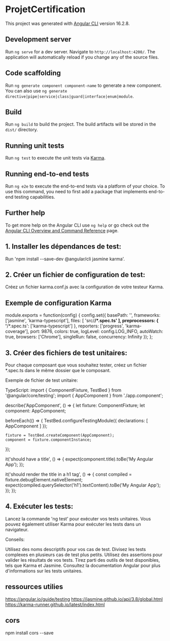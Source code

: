 # ProjetCertification

This project was generated with [Angular CLI](https://github.com/angular/angular-cli) version 16.2.8.

## Development server

Run `ng serve` for a dev server. Navigate to `http://localhost:4200/`. The application will automatically reload if you change any of the source files.

## Code scaffolding

Run `ng generate component component-name` to generate a new component. You can also use `ng generate directive|pipe|service|class|guard|interface|enum|module`.

## Build

Run `ng build` to build the project. The build artifacts will be stored in the `dist/` directory.

## Running unit tests

Run `ng test` to execute the unit tests via [Karma](https://karma-runner.github.io).

## Running end-to-end tests

Run `ng e2e` to execute the end-to-end tests via a platform of your choice. To use this command, you need to first add a package that implements end-to-end testing capabilities.

## Further help

To get more help on the Angular CLI use `ng help` or go check out the [Angular CLI Overview and Command Reference](https://angular.io/cli) page.

<!-- pour faire les test unitaires -->
## 1. Installer les dépendances de test:

Run 'npm install --save-dev @angular/cli jasmine karma'.

## 2. Créer un fichier de configuration de test:

Créez un fichier karma.conf.js avec la configuration de votre testeur Karma.

## Exemple de configuration Karma
module.exports = function(config) {
  config.set({
    basePath: '',
    frameworks: ['jasmine', 'karma-typescript'],
    files: [
      'src/**/*.spec.ts'
    ],
    preprocessors: {
      '**/*.spec.ts': ['karma-typescript']
    },
    reporters: ['progress', 'karma-coverage'],
    port: 9876,
    colors: true,
    logLevel: config.LOG_INFO,
    autoWatch: true,
    browsers: ['Chrome'],
    singleRun: false,
    concurrency: Infinity
  });
};

## 3. Créer des fichiers de test unitaires:

Pour chaque composant que vous souhaitez tester, créez un fichier *.spec.ts dans le même dossier que le composant.

Exemple de fichier de test unitaire:

TypeScript:
import { ComponentFixture, TestBed } from '@angular/core/testing';
import { AppComponent } from './app.component';

describe('AppComponent', () => {
  let fixture: ComponentFixture<AppComponent>;
  let component: AppComponent;

  beforeEach(() => {
    TestBed.configureTestingModule({
      declarations: [ AppComponent ]
    });

    fixture = TestBed.createComponent(AppComponent);
    component = fixture.componentInstance;
  });

  it('should have a title', () => {
    expect(component.title).toBe('My Angular App');
  });

  it('should render the title in a h1 tag', () => {
    const compiled = fixture.debugElement.nativeElement;
    expect(compiled.querySelector('h1').textContent).toBe('My Angular App');
  });
});

## 4. Exécuter les tests:

Lancez la commande 'ng test' pour exécuter vos tests unitaires. Vous pouvez également utiliser Karma pour exécuter les tests dans un navigateur.

Conseils:

Utilisez des noms descriptifs pour vos cas de test.
Divisez les tests complexes en plusieurs cas de test plus petits.
Utilisez des assertions pour valider les résultats de vos tests.
Tirez parti des outils de test disponibles, tels que Karma et Jasmine.
Consultez la documentation Angular pour plus d'informations sur les tests unitaires.

## ressources utilies

https://angular.io/guide/testing
https://jasmine.github.io/api/3.8/global.html
https://karma-runner.github.io/latest/index.html

## cors

npm install cors --save